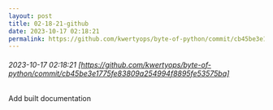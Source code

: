 ```yaml
---
layout: post
title: 02-18-21-github
date: 2023-10-17 02:18:21
permalink: https://github.com/kwertyops/byte-of-python/commit/cb45be3e1775fe83809a254994f8895fe53575ba
---
```


###### 2023-10-17 02:18:21 [https://github.com/kwertyops/byte-of-python/commit/cb45be3e1775fe83809a254994f8895fe53575ba]
Add built documentation

